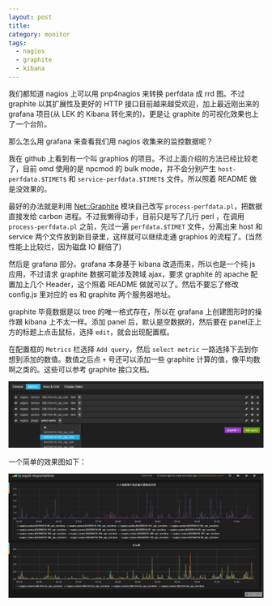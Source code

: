 ```yaml
---
layout: post
title:
category: monitor
tags:
  - nagios
  - graphite
  - kibana
---
```


我们都知道 nagios 上可以用 pnp4nagios 来转换 perfdata 成 rrd 图。不过 graphite 以其扩展性及更好的 HTTP 接口目前越来越受欢迎，加上最近刚出来的 grafana 项目(从 LEK 的 Kibana 转化来的)，更是让 graphite 的可视化效果也上了一个台阶。

那么怎么用 grafana 来查看我们用 nagios 收集来的监控数据呢？

我在 github 上看到有一个叫 graphios 的项目。不过上面介绍的方法已经比较老了，目前 omd 使用的是 npcmod 的 bulk mode，并不会分别产生 `host-perfdata.$TIMET$` 和 `service-perfdata.$TIMET$` 文件。所以照着 README 做是没效果的。

最好的办法就是利用 [Net::Graphite](https://metacpan.org/pod/Net::Graphite) 模块自己改写 `process-perfdata.pl`，把数据直接发给 carbon 进程。不过我懒得动手，目前只是写了几行 perl ，在调用 `process-perfdata.pl` 之前，先过一遍 `perfdata.$TIMET` 文件，分离出来 host 和 service 两个文件放到新目录里，这样就可以继续走通 graphios 的流程了。(当然性能上比较烂，因为磁盘 IO 翻倍了)

然后是 grafana 部分。grafana 本身基于 kibana 改造而来，所以也是一个纯 js 应用，不过请求 graphite 数据可能涉及跨域 ajax，要求 graphite 的 apache 配置加上几个 Header，这个照着 README 做就可以了。然后不要忘了修改 config.js 里对应的 es 和 graphite 两个服务器地址。

graphite 毕竟数据是以 tree 的唯一格式存在，所以在 grafana 上创建图形时的操作跟 kibana 上不太一样。添加 panel 后，默认是空数据的，然后要在 panel正上方的标题上点击鼠标，选择 `edit`，就会出现配置框。

在配置框的 `Metrics` 栏选择 `Add query`，然后 `select metric` 一路选择下去到你想到添加的数值。数值之后点 `+` 号还可以添加一些 graphite 计算的值，像平均数啊之类的。这些可以参考 graphite 接口文档。

![](/images/uploads/add-metric.png)

一个简单的效果图如下：

![](/images/uploads/grafana.png)
